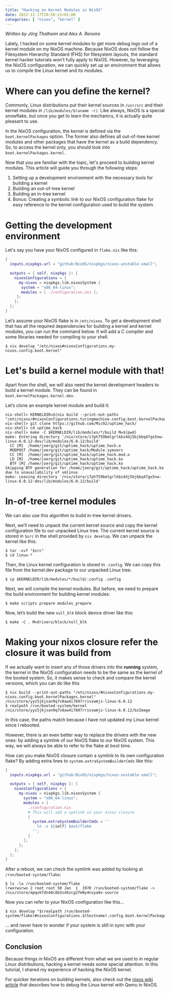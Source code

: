 ```yaml
---
title: "Hacking on Kernel Modules in NixOS"
date: 2022-12-17T20:50:21+01:00
categories: [ "nixos", "kernel" ]
---
```


*Written by Jörg Thalheim and Alex A. Renoire*

Lately, I hacked on some kernel modules to get more debug logs out of a kernel
module on my NixOS machine. Because NixOS does not follow the Filesystem
Hierarchy Standard (FHS) for filesystem layouts, the standard kernel hacker
tutorials won't fully apply to NixOS. However, by leveraging the NixOS
configuration, we can quickly set up an environment that allows us to compile
the Linux kernel and its modules.

# Where can you define the kernel?

Commonly, Linux distributions put their kernel sources in `/usr/src` and their
kernel modules in `/lib/modules/$(uname -r)`. Like always, NixOS is a special
snowflake, but once you get to learn the mechanics, it is actually quite
pleasant to use.

In the NixOS configuration, the kernel is defined via the `boot.kernelPackages`
option. The former also defines all out-of-tree kernel modules and other
packages that have the kernel as a build dependency. So, to access the kernel
only, you should look into `boot.kernelPackages.kernel`.

Now that you are familiar with the topic, let's proceed to building kernel
modules. This article will guide you through the following steps:

1. Setting up a development environment with the necessary tools for building a kernel
2. Building an out-of-tree kernel
3. Building an in-tree kernel
4. Bonus: Creating a symbolic link to our NixOS configuration flake for easy
   reference to the kernel configuration used to build the system.

# Getting the development environment

Let's say you have your NixOS configured in `flake.nix` like this:

```nix
{
  inputs.nixpkgs.url = "github:NixOS/nixpkgs/nixos-unstable-small";

  outputs = { self, nixpkgs }: {
    nixosConfigurations = {
      my-nixos = nixpkgs.lib.nixosSystem {
       system = "x86_64-linux";
       modules = [ ./configuration.nix ];
     };
    };
  };
}
```

Let’s assume your NixOS flake is in `/etc/nixos`. To get a development shell
that has all the required dependencies for building a kernel and kernel modules,
you can run the command below. It will add a C compiler and some libraries
needed for compiling to your shell.

```command
$ nix develop "/etc/nixos#nixosConfigurations.my-nixos.config.boot.kernel"
```
# Let's build a kernel module with that!

Apart from the shell, we will also need the kernel development headers to build
a kernel module. They can be found in `boot.kernelPackages.kernel.dev`.

Let’s clone an example kernel module and build it:

```command
nix-shell> KERNELDIR=$(nix build --print-out-paths "/etc/nixos/#nixosConfigurations.turingmachine.config.boot.kernelPackages.kernel.dev")
nix-shell> git clone https://github.com/Mic92/uptime_hack/
nix-shell> cd uptime_hack
nix-shell> make -C $KERNELDIR/lib/modules/*/build M=$(pwd)
make: Entering directory '/nix/store/i7ph759bmlgrlkbz4dj5bjbbq47gx5nw-linux-6.0.12-dev/lib/modules/6.0.12/build'
  CC [M]  /home/joerg/git/uptime_hack/uptime_hack.o
  MODPOST /home/joerg/git/uptime_hack/Module.symvers
  CC [M]  /home/joerg/git/uptime_hack/uptime_hack.mod.o
  LD [M]  /home/joerg/git/uptime_hack/uptime_hack.ko
  BTF [M] /home/joerg/git/uptime_hack/uptime_hack.ko
Skipping BTF generation for /home/joerg/git/uptime_hack/uptime_hack.ko due to unavailability of vmlinux
make: Leaving directory '/nix/store/i7ph759bmlgrlkbz4dj5bjbbq47gx5nw-linux-6.0.12-dev/lib/modules/6.0.12/build'
```

# In-of-tree kernel modules

We can also use this algorithm to build in-tree kernel drivers.

Next, we’ll need to unpack the current kernel source and copy the kernel
configuration file to our unpacked Linux tree. The current kernel source is
stored in `$src` in the shell provided by `nix develop`. We can unpack the
kernel like this:

```command
$ tar -xvf "$src"
$ cd linux-*
```

Then, the Linux kernel configuration is stored in `.config`. We can copy this
file from the kernel.dev package to our unpacked Linux tree:

```command
$ cp $KERNELDIR/lib/modules/*/build/.config .config
```

Next, we will compile the kernel modules. But before, we need to prepare the
build environment for building kernel modules:

```command
$ make scripts prepare modules_prepare
```

Now, let’s build the new `null_blk` block device driver like this:

```command
$ make -C . M=drivers/block/null_blk
```

# Making your nixos closure refer the closure it was build from

If we actually want to insert any of those drivers into the **running** system,
the kernel in the NixOS configuration needs to be the same as the kernel of the
booted system. So, it makes sense to check and compare the kernel versions,
which you can do like this

```command
$ nix build --print-out-paths "/etc/nixos/#nixosConfigurations.my-nixos.config.boot.kernelPackages.kernel"
/nix/store/yyz5jkjsan9q7v8aa4i7697rrivzwmjz-linux-6.0.12
$ realpath /run/booted-system/kernel
/nix/store/yyz5jkjsan9q7v8aa4i7697rrivzwmjz-linux-6.0.12/bzImage
```

In this case, the paths match because I have not updated my Linux kernel since I rebooted.

However, there is an even better way to replace the drivers with the new ones:
by adding a symlink of our NixOS flake to our NixOS system. This way, we will
always be able to refer to the flake at boot time.

How can you make NixOS closure contain a symlink to its own configuration flake?
By adding extra lines to `system.extraSystemBuilderCmds` like this:

```nix
{
  inputs.nixpkgs.url = "github:NixOS/nixpkgs/nixos-unstable-small";

  outputs = { self, nixpkgs }: {
    nixosConfigurations = {
      my-nixos = nixpkgs.lib.nixosSystem {
        system = "x86_64-linux";
        modules = [
          ./configuration.nix
          # This will add a symlink in your nixos closure
          {
            system.extraSystemBuilderCmds = ''
              ln -s ${self} $out/flake
            '';
          }
        ];
      };
    };
  };
}
```

After a reboot, we can check the symlink was added by looking at `/run/booted-system/flake`:

```command
$ ls -la /run/booted-system/flake
lrwxrwxrwx 2 root root 50 Jan  1  1970 /run/booted-system/flake -> /nix/store/mpqvkfdn46c8b3sd4zcg2fm0y4nsya8v-source
```

Now you can refer to your NixOS configuration like this…

```command
$ nix develop "$(realpath /run/booted-system/flake)#nixosConfigurations.$(hostname).config.boot.kernelPackages.kernel"
```

… and never have to wonder if your system is still in sync with your
configuration.

## Conclusion

Because things in NixOS are different from what we are used to in regular Linux
distributions, hacking a kernel needs some special attention. In this tutorial,
I shared my experience of hacking the NixOS kernel. 

For quicker iterations on building kernels, also check out the [nixos wiki article](https://nixos.wiki/wiki/Kernel_Debugging_with_QEMU) 
that describes how to debug the Linux kernel with Qemu in NixOS.
